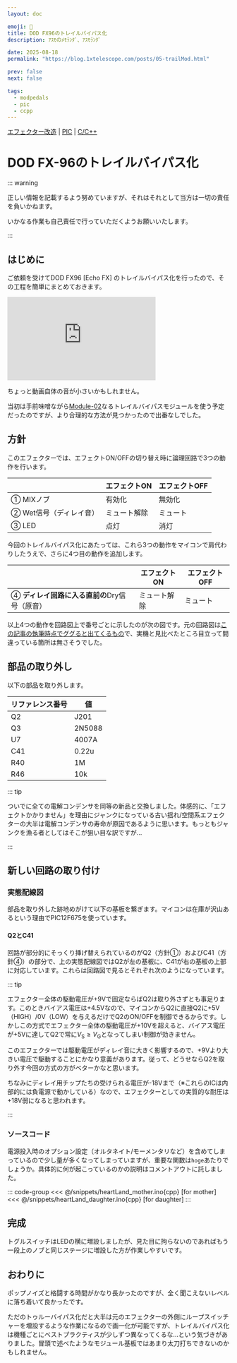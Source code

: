```yaml
---
layout: doc

emoji: 🔨
title: DOD FX96のトレイルバイパス化
description: ｱｽﾓのﾒﾓﾗﾝﾀﾞ、ｱｽﾓﾗﾝﾀﾞ

date: 2025-08-18
permalink: "https://blog.1xtelescope.com/posts/05-trailMod.html"

prev: false
next: false

tags:
  - modpedals
  - pic
  - ccpp
---
```


[エフェクター改造](../tags/modpedals) | [PIC](../tags/pic.md) | [C/C++](../tags/ccpp.md)

# DOD FX-96のトレイルバイパス化

::: warning

正しい情報を記載するよう努めていますが、それはそれとして当方は一切の責任を負いかねます。

いかなる作業も自己責任で行っていただくようお願いいたします。

:::

## はじめに

ご依頼を受けてDOD FX96 \[Echo FX\] のトレイルバイパス化を行ったので、その工程を簡単にまとめておきます。

<iframe width="336" height="189" src="https://www.youtube.com/embed/UQoQh8HNo6M" title="Trail bypass MOD -  DOD FX96 [Echo FX]" frameborder="0" allow="accelerometer; autoplay; clipboard-write; encrypted-media; gyroscope; picture-in-picture; web-share" referrerpolicy="strict-origin-when-cross-origin" allowfullscreen></iframe>

ちょっと動画自体の音が小さいかもしれません。

当初は手前味噌ながら[Module-02](https://x.com/asumo_1xts/status/1931595236322463905)なるトレイルバイパスモジュールを使う予定だったのですが、より合理的な方法が見つかったので出番なしでした。

## 方針

このエフェクターでは、エフェクトON/OFFの切り替え時に論理回路で3つの動作を行います。

|  | エフェクトON | エフェクトOFF |
| ---- | ---- | ---- |
| ① MIXノブ | 有効化 | 無効化 |
| ② Wet信号（ディレイ音） | ミュート解除 | ミュート |
| ③ LED | 点灯 | 消灯 |

今回のトレイルバイパス化にあたっては、これら3つの動作をマイコンで肩代わりしたうえで、さらに4つ目の動作を追加します。

|  | エフェクトON | エフェクトOFF |
| ---- | ---- | ---- |
| ④ **ディレイ回路に入る直前の**Dry信号（原音） | ミュート解除 | ミュート |

以上4つの動作を回路図上で番号ごとに示したのが次の図です。元の回路図は[この記事の執筆時点でググると出てくるもの](https://experimentalistsanonymous.com/diy/Schematics/Delay%20Echo%20and%20Samplers/DOD%20FX96.pdf)で、実機と見比べたところ目立って間違っている箇所は無さそうでした。

<ImageGroup
  :sources="[
    '/images/05-01.webp',
  ]"
  type="big"
/>

## 部品の取り外し

以下の部品を取り外します。

| リファレンス番号 | 値 |
| ---- | ---- |
| Q2 | J201 |
| Q3 | 2N5088 |
| U7 | 4007A |
| C41 | 0.22u |
| R40 | 1M |
| R46 | 10k |

::: tip

ついでに全ての電解コンデンサを同等の新品と交換しました。体感的に、「エフェクトかかりません」を理由にジャンクになっている古い揺れ/空間系エフェクターの大半は電解コンデンサの寿命が原因であるように思います。もっともジャンクを漁る者としてはそこが狙い目な訳ですが…

:::

## 新しい回路の取り付け

### 実態配線図

部品を取り外した跡地めがけて以下の基板を繋ぎます。マイコンは在庫が沢山あるという理由でPIC12F675を使っています。

<ImageGroup
  :sources="[
    '/images/05-02.webp',
  ]"
  type="big"
/>

#### Q2とC41

回路が部分的にそっくり挿げ替えられているのがQ2（方針①）およびC41（方針④）の部分で、上の実態配線図ではQ2が左の基板に、C41が右の基板の上部に対応しています。これらは回路図で見るとそれぞれ次のようになっています。

<ImageGroup
  :sources="[
    '/images/05-03.webp',
    '/images/05-04.webp',
  ]"
  type="double"
  caption="← Q2 | C41 →"
/>

::: tip

エフェクター全体の駆動電圧が+9Vで固定ならばQ2は取り外さずとも事足ります。このときバイアス電圧は+4.5Vなので、マイコンからQ2に直接Q2に+5V（HIGH）/0V（LOW）を与えるだけでQ2のON/OFFを制御できるからです。しかしこの方式でエフェクター全体の駆動電圧が+10Vを超えると、バイアス電圧が+5Vに達してQ2で常に$V_\mathrm{S}\geq V_\mathrm{G}$となってしまい制御が効きません。

このエフェクターでは駆動電圧がディレイ音に大きく影響するので、+9Vより大きい電圧で駆動することにかなり意義があります。従って、どうせならQ2を取り外す今回の方式の方がベターかなと思います。

ちなみにディレイ用チップたちの受けられる電圧が-18Vまで（※これらのICは内部的には負電源で動かしている）なので、エフェクターとしての実質的な耐圧は+18V弱になると思われます。

:::

### ソースコード

電源投入時のオプション設定（オルタネイト/モーメンタリなど）を含めてしまっているので少し量が多くなってしまっていますが、重要な関数は`hoge`あたりでしょうか。具体的に何が起こっているのかの説明はコメントアウトに託しました。

::: code-group
<<< @/snippets/heartLand_mother.ino{cpp} [for mother]
<<< @/snippets/heartLand_daughter.ino{cpp} [for daughter]
:::

## 完成

<ImageGroup
  :sources="[
    '/images/05-05.webp',
    '/images/05-06.webp',
  ]"
  type="double"
/>

トグルスイッチはLEDの横に増設しましたが、見た目に拘らないのであればもう一段上のノブと同じステージに増設した方が作業しやすいです。

## おわりに

ポップノイズと格闘する時間がかなり長かったのですが、全く聞こえないレベルに落ち着いて良かったです。

ただのトゥルーバイパス化だと大半は元のエフェクターの外側にループスイッチャーを増設するような作業になるので画一化が可能ですが、トレイルバイパス化は機種ごとにベストプラクティスが少しずつ異なってくるな…という気づきがありました。冒頭で述べたようなモジュール基板ではあまり太刀打ちできないのかもしれません。
